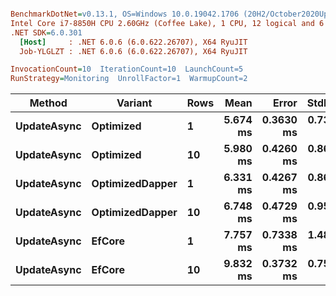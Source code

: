 ``` ini

BenchmarkDotNet=v0.13.1, OS=Windows 10.0.19042.1706 (20H2/October2020Update)
Intel Core i7-8850H CPU 2.60GHz (Coffee Lake), 1 CPU, 12 logical and 6 physical cores
.NET SDK=6.0.301
  [Host]     : .NET 6.0.6 (6.0.622.26707), X64 RyuJIT
  Job-YLGLZT : .NET 6.0.6 (6.0.622.26707), X64 RyuJIT

InvocationCount=10  IterationCount=10  LaunchCount=5  
RunStrategy=Monitoring  UnrollFactor=1  WarmupCount=2  

```
|      Method |         Variant | Rows |     Mean |     Error |    StdDev |      Min |       Max |   Median |
|------------ |---------------- |----- |---------:|----------:|----------:|---------:|----------:|---------:|
| **UpdateAsync** |       **Optimized** |    **1** | **5.674 ms** | **0.3630 ms** | **0.7333 ms** | **4.770 ms** |  **9.040 ms** | **5.467 ms** |
| **UpdateAsync** |       **Optimized** |   **10** | **5.980 ms** | **0.4260 ms** | **0.8605 ms** | **4.714 ms** |  **8.228 ms** | **5.830 ms** |
| **UpdateAsync** | **OptimizedDapper** |    **1** | **6.331 ms** | **0.4267 ms** | **0.8619 ms** | **4.929 ms** |  **9.058 ms** | **6.153 ms** |
| **UpdateAsync** | **OptimizedDapper** |   **10** | **6.748 ms** | **0.4729 ms** | **0.9554 ms** | **5.228 ms** |  **9.251 ms** | **6.746 ms** |
| **UpdateAsync** |          **EfCore** |    **1** | **7.757 ms** | **0.7338 ms** | **1.4823 ms** | **5.393 ms** | **11.737 ms** | **7.763 ms** |
| **UpdateAsync** |          **EfCore** |   **10** | **9.832 ms** | **0.3732 ms** | **0.7539 ms** | **8.690 ms** | **12.559 ms** | **9.729 ms** |
